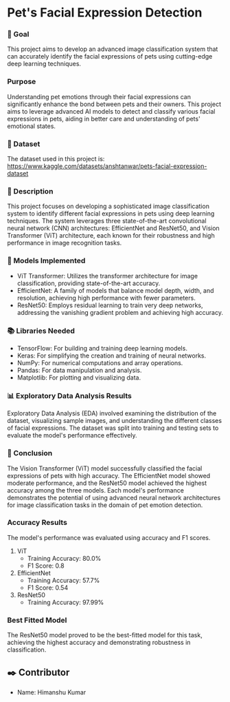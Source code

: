 # **Pet's Facial Expression Detection**

### 🎯 Goal
This project aims to develop an advanced image classification system that can accurately identify the facial expressions of pets using cutting-edge deep learning techniques.

### Purpose
Understanding pet emotions through their facial expressions can significantly enhance the bond between pets and their owners. This project aims to leverage advanced AI models to detect and classify various facial expressions in pets, aiding in better care and understanding of pets' emotional states.

### 🧵 Dataset
The dataset used in this project is: https://www.kaggle.com/datasets/anshtanwar/pets-facial-expression-dataset

### 🧾 Description
This project focuses on developing a sophisticated image classification system to identify different facial expressions in pets using deep learning techniques. The system leverages three state-of-the-art convolutional neural network (CNN) architectures: EfficientNet and ResNet50, and Vision Transformer (ViT) architecture, each known for their robustness and high performance in image recognition tasks.

### 🚀 Models Implemented
- ViT Transformer: Utilizes the transformer architecture for image classification, providing state-of-the-art accuracy.
- EfficientNet: A family of models that balance model depth, width, and resolution, achieving high performance with fewer parameters.
- ResNet50: Employs residual learning to train very deep networks, addressing the vanishing gradient problem and achieving high accuracy.

### 📚 Libraries Needed
- TensorFlow: For building and training deep learning models.
- Keras: For simplifying the creation and training of neural networks.
- NumPy: For numerical computations and array operations.
- Pandas: For data manipulation and analysis.
- Matplotlib: For plotting and visualizing data.

### 📊 Exploratory Data Analysis Results
Exploratory Data Analysis (EDA) involved examining the distribution of the dataset, visualizing sample images, and understanding the different classes of facial expressions. The dataset was split into training and testing sets to evaluate the model's performance effectively.


### 📢 Conclusion
The Vision Transformer (ViT) model successfully classified the facial expressions of pets with high accuracy. The EfficientNet model showed moderate performance, and the ResNet50 model achieved the highest accuracy among the three models. Each model's performance demonstrates the potential of using advanced neural network architectures for image classification tasks in the domain of pet emotion detection.

### Accuracy Results
The model's performance was evaluated using accuracy and F1 scores.
1. ViT
   - Training Accuracy: 80.0%
   - F1 Score: 0.8
2. EfficientNet
   - Training Accuracy: 57.7%
   - F1 Score: 0.54
3. ResNet50
   - Training Accuracy: 97.99%

### Best Fitted Model
The ResNet50 model proved to be the best-fitted model for this task, achieving the highest accuracy and demonstrating robustness in classification.

## ✒️ Contributor
- Name: Himanshu Kumar